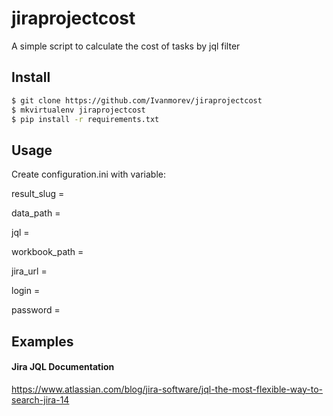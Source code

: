 # jiraprojectcost
A simple script to calculate the cost of tasks by jql filter

## Install

```bash
$ git clone https://github.com/Ivanmorev/jiraprojectcost
$ mkvirtualenv jiraprojectcost
$ pip install -r requirements.txt
```

## Usage

Create configuration.ini with variable:

result_slug = 

data_path = 

jql = 

workbook_path = 

jira_url = 

login = 

password = 

## Examples



#### Jira JQL Documentation

https://www.atlassian.com/blog/jira-software/jql-the-most-flexible-way-to-search-jira-14
